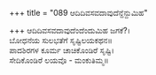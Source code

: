 +++
title = "089 ಆದಿದಿವಸವದಾವುದೆನ್ದೆನ್ದುಮಿಹ"

+++
ಆದಿದಿವಸವದಾವುದೆಂದೆಂದುಮಿಹ ಜಗಕೆ?।  
ಬೋಧನೆಯ ಸುಲಭತೆಗೆ ಸೃಷ್ಟಿಲಯಕಥನ॥  
ಪಾದಶಿರಗಳ ಕೂರ್ಮ ಚಾಚಿಕೊಂಡಿರೆ ಸೃಷ್ಟಿ।  
ಸೇದಿಕೊಂಡಿರೆ ಲಯವೊ - ಮಂಕುತಿಮ್ಮ॥  

